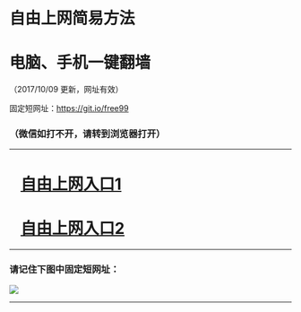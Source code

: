 ﻿# 自由上网简易方法

# 电脑、手机一键翻墙

（2017/10/09 更新，网址有效）

固定短网址：https://git.io/free99

### （微信如打不开，请转到浏览器打开）


***





# &nbsp;&nbsp; <a href="http://ft2271329919.fwq-tz-1001.info/fwqtz01.html?t=10090011131 " target="_blank">自由上网入口1</a>
# &nbsp;&nbsp; <a href="http://ft1357132670.fwq-tz-1002.info/fwqtz02.html?t=100900126411 " target="_blank">自由上网入口2</a>
***

### 请记住下图中固定短网址：

<img src="https://s3-us-west-2.amazonaws.com/fwq-1001/yjfq-20170905okok.png" /> 


***

